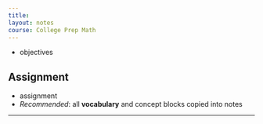 ```yaml
---
title: 
layout: notes
course: College Prep Math
---
```


- objectives

## Assignment

- assignment
- *Recommended*: all **vocabulary** and concept blocks copied into notes

---
